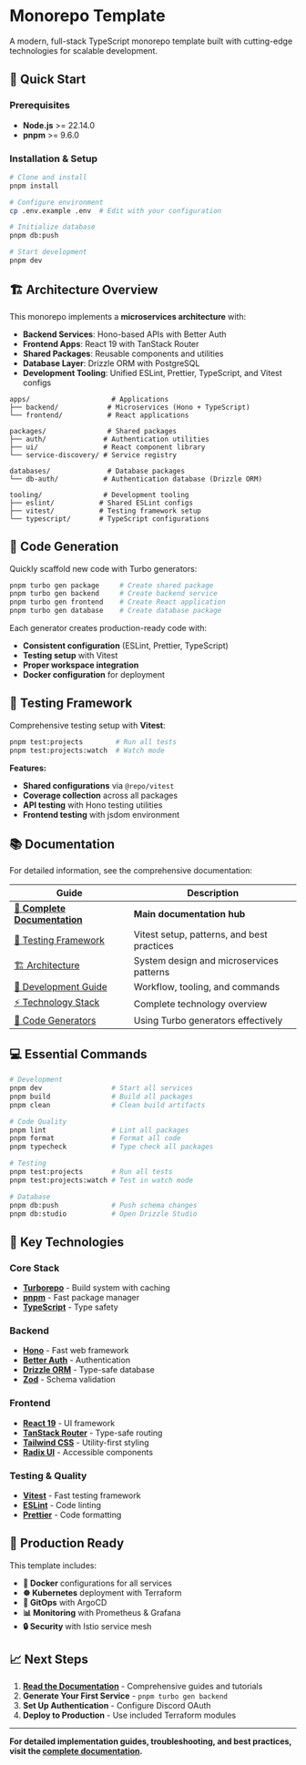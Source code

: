 # Monorepo Template

A modern, full-stack TypeScript monorepo template built with cutting-edge technologies for scalable development.

## 🚀 Quick Start

### Prerequisites

- **Node.js** >= 22.14.0
- **pnpm** >= 9.6.0

### Installation & Setup

```bash
# Clone and install
pnpm install

# Configure environment
cp .env.example .env  # Edit with your configuration

# Initialize database
pnpm db:push

# Start development
pnpm dev
```

## 🏗 Architecture Overview

This monorepo implements a **microservices architecture** with:

- **Backend Services**: Hono-based APIs with Better Auth
- **Frontend Apps**: React 19 with TanStack Router
- **Shared Packages**: Reusable components and utilities
- **Database Layer**: Drizzle ORM with PostgreSQL
- **Development Tooling**: Unified ESLint, Prettier, TypeScript, and Vitest configs

```
apps/                    # Applications
├── backend/            # Microservices (Hono + TypeScript)
└── frontend/           # React applications

packages/               # Shared packages
├── auth/              # Authentication utilities
├── ui/                # React component library
└── service-discovery/ # Service registry

databases/              # Database packages
└── db-auth/           # Authentication database (Drizzle ORM)

tooling/               # Development tooling
├── eslint/           # Shared ESLint configs
├── vitest/           # Testing framework setup
└── typescript/       # TypeScript configurations
```

## 🎨 Code Generation

Quickly scaffold new code with Turbo generators:

```bash
pnpm turbo gen package     # Create shared package
pnpm turbo gen backend     # Create backend service
pnpm turbo gen frontend    # Create React application
pnpm turbo gen database    # Create database package
```

Each generator creates production-ready code with:

- **Consistent configuration** (ESLint, Prettier, TypeScript)
- **Testing setup** with Vitest
- **Proper workspace integration**
- **Docker configuration** for deployment

## 🧪 Testing Framework

Comprehensive testing setup with **Vitest**:

```bash
pnpm test:projects        # Run all tests
pnpm test:projects:watch  # Watch mode
```

**Features:**

- **Shared configurations** via `@repo/vitest`
- **Coverage collection** across all packages
- **API testing** with Hono testing utilities
- **Frontend testing** with jsdom environment

## 📚 Documentation

For detailed information, see the comprehensive documentation:

| Guide                                           | Description                                |
| ----------------------------------------------- | ------------------------------------------ |
| **[📖 Complete Documentation](docs/)**          | **Main documentation hub**                 |
| [🧪 Testing Framework](docs/testing.md)         | Vitest setup, patterns, and best practices |
| [🏗 Architecture](docs/architecture.md)         | System design and microservices patterns   |
| [🚀 Development Guide](docs/development.md)     | Workflow, tooling, and commands            |
| [⚡ Technology Stack](docs/technology-stack.md) | Complete technology overview               |
| [🎨 Code Generators](docs/generators.md)        | Using Turbo generators effectively         |

## 💻 Essential Commands

```bash
# Development
pnpm dev                 # Start all services
pnpm build               # Build all packages
pnpm clean               # Clean build artifacts

# Code Quality
pnpm lint                # Lint all packages
pnpm format              # Format all code
pnpm typecheck           # Type check all packages

# Testing
pnpm test:projects       # Run all tests
pnpm test:projects:watch # Test in watch mode

# Database
pnpm db:push             # Push schema changes
pnpm db:studio           # Open Drizzle Studio
```

## 🔧 Key Technologies

### Core Stack

- **[Turborepo](https://turbo.build/)** - Build system with caching
- **[pnpm](https://pnpm.io/)** - Fast package manager
- **[TypeScript](https://www.typescriptlang.org/)** - Type safety

### Backend

- **[Hono](https://hono.dev/)** - Fast web framework
- **[Better Auth](https://www.better-auth.com/)** - Authentication
- **[Drizzle ORM](https://orm.drizzle.team/)** - Type-safe database
- **[Zod](https://zod.dev/)** - Schema validation

### Frontend

- **[React 19](https://react.dev/)** - UI framework
- **[TanStack Router](https://tanstack.com/router)** - Type-safe routing
- **[Tailwind CSS](https://tailwindcss.com/)** - Utility-first styling
- **[Radix UI](https://www.radix-ui.com/)** - Accessible components

### Testing & Quality

- **[Vitest](https://vitest.dev/)** - Fast testing framework
- **[ESLint](https://eslint.org/)** - Code linting
- **[Prettier](https://prettier.io/)** - Code formatting

## 🚀 Production Ready

This template includes:

- **🐳 Docker** configurations for all services
- **☸️ Kubernetes** deployment with Terraform
- **🔄 GitOps** with ArgoCD
- **📊 Monitoring** with Prometheus & Grafana
- **🔒 Security** with Istio service mesh

## 📈 Next Steps

1. **[Read the Documentation](docs/)** - Comprehensive guides and tutorials
2. **Generate Your First Service** - `pnpm turbo gen backend`
3. **Set Up Authentication** - Configure Discord OAuth
4. **Deploy to Production** - Use included Terraform modules

---

**For detailed implementation guides, troubleshooting, and best practices, visit the [complete documentation](docs/).**

